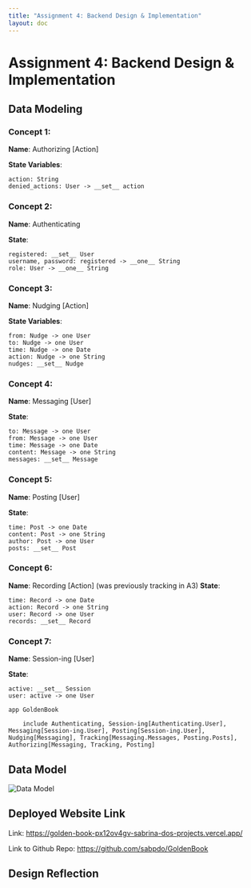 ```yaml
---
title: "Assignment 4: Backend Design & Implementation"
layout: doc
---
```


# Assignment 4: Backend Design & Implementation

## Data Modeling

### Concept 1:

__Name__: Authorizing \[Action]

__State Variables__: 

    action: String
    denied_actions: User -> __set__ action

### Concept 2: 

__Name__: Authenticating

__State__:

    registered: __set__ User
    username, password: registered -> __one__ String
    role: User -> __one__ String


### Concept 3:
__Name__: Nudging \[Action]

__State Variables__: 

    from: Nudge -> one User
    to: Nudge -> one User
    time: Nudge -> one Date
    action: Nudge -> one String
    nudges: __set__ Nudge


### Concept 4:

__Name__: Messaging \[User]

__State__:

    to: Message -> one User
    from: Message -> one User
    time: Message -> one Date
    content: Message -> one String
    messages: __set__ Message


### Concept 5:

__Name__: Posting \[User]

__State__:

    time: Post -> one Date
    content: Post -> one String
    author: Post -> one User
    posts: __set__ Post

### Concept 6: 

__Name__: Recording \[Action]
(was previously tracking in A3)
__State__:
    
    time: Record -> one Date
    action: Record -> one String
    user: Record -> one User
    records: __set__ Record

### Concept 7: 

__Name__: Session-ing \[User]

__State__:

    active: __set__ Session
    user: active -> one User

```
app GoldenBook
    
    include Authenticating, Session-ing[Authenticating.User], Messaging[Session-ing.User], Posting[Session-ing.User], Nudging[Messaging], Tracking[Messaging.Messages, Posting.Posts], Authorizing[Messaging, Tracking, Posting]
```

## Data Model 
![Data Model](/assets/images/Assignments/DataModel.png)

## Deployed Website Link

Link: https://golden-book-px12ov4gv-sabrina-dos-projects.vercel.app/

Link to Github Repo: https://github.com/sabpdo/GoldenBook

## Design Reflection